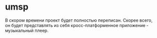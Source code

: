 # umsp
В скором времени проект будет полностью переписан. Скорее всего, он будет представлять из себя кросс-платформенное приложение - музыкальный плеер.
